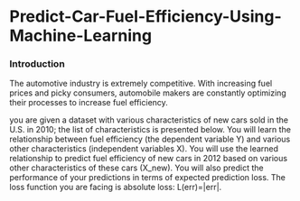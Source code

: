 # Predict-Car-Fuel-Efficiency-Using-Machine-Learning
### Introduction
The automotive industry is extremely competitive. With increasing fuel prices and picky consumers, automobile makers are constantly optimizing their processes to increase fuel efficiency.

you are given a dataset with various characteristics of new cars sold in the U.S. in 2010; the list of characteristics is presented below. You will learn the relationship between fuel efficiency (the dependent variable Y) and various other characteristics (independent variables X). You will use the learned relationship to predict fuel efficiency of new cars in 2012 based on various other characteristics of these cars (X_new). You will also predict the performance of your predictions in terms of expected prediction loss. The loss function you are facing is absolute loss: L(err)=|err|.
